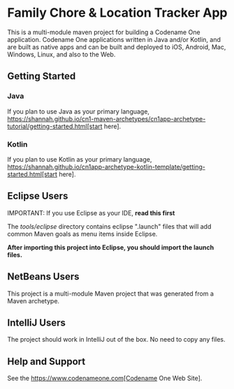 # Family Chore & Location Tracker App

This is a multi-module maven project for building a Codename One application. Codename One applications written in Java and/or Kotlin, and are built as native apps and can be built and deployed to iOS, Android, Mac, Windows, Linux, and also to the Web.

## Getting Started

### Java

If you plan to use Java as your primary language, https://shannah.github.io/cn1-maven-archetypes/cn1app-archetype-tutorial/getting-started.html[start here].

### Kotlin

If you plan to use Kotlin as your primary language, https://shannah.github.io/cn1app-archetype-kotlin-template/getting-started.html[start here].


## Eclipse Users

IMPORTANT: If you use Eclipse as your IDE, **read this first**

The _tools/eclipse_ directory contains eclipse ".launch" files that will add common Maven goals as menu items inside Eclipse.

**After importing this project into Eclipse, you should import the launch files.**

## NetBeans Users

This project is a multi-module Maven project that was generated from a Maven archetype.

## IntelliJ Users

The project should work in IntelliJ out of the box.  No need to copy any files.

## Help and Support

See the https://www.codenameone.com[Codename One Web Site].